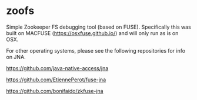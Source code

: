 # zoofs
Simple Zookeeper FS debugging tool (based on FUSE).  Specifically this was built on MACFUSE (https://osxfuse.github.io/) and will only run as is on OSX.

For other operating systems, please see the following repositories for info on JNA.

https://github.com/java-native-access/jna

https://github.com/EtiennePerot/fuse-jna

https://github.com/bonifaido/zkfuse-jna
